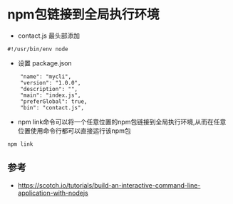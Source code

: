 # npm包链接到全局执行环境

- contact.js 最头部添加
```
#!/usr/bin/env node
```

- 设置 package.json
```
    "name": "mycli",
    "version": "1.0.0",
    "description": "",
    "main": "index.js",
    "preferGlobal": true,
    "bin": "contact.js",
```
- npm link命令可以将一个任意位置的npm包链接到全局执行环境,从而在任意位置使用命令行都可以直接运行该npm包
```
npm link
```

## 参考
- https://scotch.io/tutorials/build-an-interactive-command-line-application-with-nodejs
